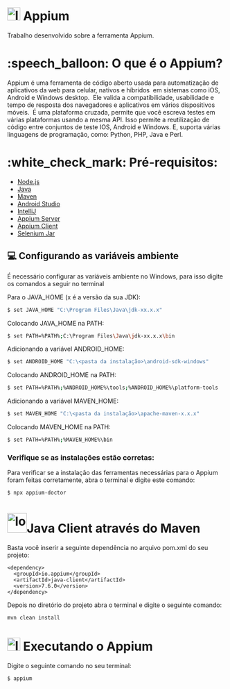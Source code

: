 # <img src="https://cdn.worldvectorlogo.com/logos/appium.svg" alt = "logo Appium" width = "30"> Appium
Trabalho desenvolvido sobre a ferramenta Appium.
<h1> :speech_balloon: O que é o Appium? </h1>
Appium é uma ferramenta de código aberto usada para automatização de aplicativos da web para celular, nativos e híbridos  em sistemas como iOS, Android e Windows desktop. 
Ele valida a compatibilidade, usabilidade e tempo de resposta dos navegadores e aplicativos em vários dispositivos móveis. 
É uma plataforma cruzada, permite que você escreva testes em várias plataformas usando a mesma API. Isso permite a reutilização de código entre conjuntos de teste IOS, Android e Windows. E, suporta várias linguagens de programação, como: Python, PHP, Java e Perl.

<h1> :white_check_mark: Pré-requisitos: </h1>

- [Node.js](https://nodejs.org/en/)
- [Java](https://www.oracle.com/br/java/technologies/javase/javase8-archive-downloads.html)
- [Maven](https://maven.apache.org/download.cgi)
- [Android Studio](https://developer.android.com/studio?hl=pt&gclid=CjwKCAiAhreNBhAYEiwAFGGKPLl92qAbFtHdGtSQpwLJVMCEam45-3_BWsbSImP7isde66uMK93drxoCEVwQAvD_BwE&gclsrc=aw.ds)
- [IntelliJ](https://www.jetbrains.com/pt-br/idea/)
- [Appium Server](https://appium.io)
- [Appium Client](https://appium.io/docs/en/about-appium/getting-started/?lang=pt#appium-clients)
- [Selenium Jar](https://www.selenium.dev/downloads/)

## :computer: Configurando as variáveis ambiente
  É necessário configurar as variáveis ambiente no Windows, para isso digite os comandos a seguir no terminal
  
  Para o JAVA_HOME (x é a versão da sua JDK):
```bash
$ set JAVA_HOME "C:\Program Files\Java\jdk-xx.x.x"
```
  Colocando JAVA_HOME na PATH:
```bash
$ set PATH=%PATH%;C:\Program Files\Java\jdk-xx.x.x\bin
```
  Adicionando a variável ANDROID_HOME:
  ```bash
$ set ANDROID_HOME "C:\<pasta da instalação>\android-sdk-windows"
```
  Colocando ANDROID_HOME na PATH:
```bash
$ set PATH=%PATH%;%ANDROID_HOME%\tools;%ANDROID_HOME%\platform-tools
```
  Adicionando a variável MAVEN_HOME:
  ```bash
$ set MAVEN_HOME "C:\<pasta da instalação>\apache-maven-x.x.x"
```
  Colocando MAVEN_HOME na PATH:
```bash
$ set PATH=%PATH%;%MAVEN_HOME%\bin
```

### Verifique se as instalações estão corretas:
Para verificar se a instalação das ferramentas necessárias para o Appium foram feitas corretamente, abra o terminal e digite este comando:
  
```bash
$ npx appium-doctor
```

<h1><img src="https://cdn.icon-icons.com/icons2/2107/PNG/512/file_type_maven_icon_130397.png" alt = "logo Maven" width = "45">Java Client através do Maven</h1>
  Basta você inserir a seguinte dependência no arquivo pom.xml do seu projeto:

  ```
<dependency>
    <groupId>io.appium</groupId>
    <artifactId>java-client</artifactId>
    <version>7.6.0</version>
</dependency>

```
  Depois no diretório do projeto abra o terminal e digite o seguinte comando:
  ```
mvn clean install
```
<h1><img src="https://cdn.worldvectorlogo.com/logos/appium.svg" alt = "logo Appium" width = "30"> Executando o Appium</h1>
  Digite o seguinte comando no seu terminal:
  
```bash
$ appium
```

